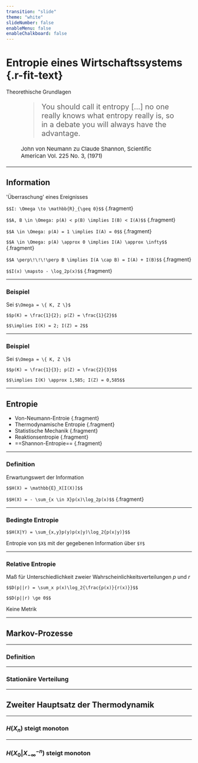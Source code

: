 ```yaml
---
transition: "slide"
theme: "white"
slideNumber: false
enableMenu: false
enableChalkboard: false
---
```


<script src="https://cdn.jsdelivr.net/npm/reveal.js-mermaid-plugin@1.0.0/plugin/mermaid/mermaid.js"></script>

# Entropie eines Wirtschaftssystems {.r-fit-text}

Theorethische Grundlagen

<figure style="font-size: 20px">
  <blockquote>
    <p>
      You should call it entropy [...] no one really knows what entropy really is, so in a debate you will always have the advantage.
    </p>
  </blockquote>
  <figcaption style="font-size: 15px">
    John von Neumann zu Claude Shannon, Scientific American Vol. 225 No. 3, (1971)</i>
  </figcaption>
</figure>


---

## Information


'Überraschung' eines Ereignisses

`$$I: \Omega \to \mathbb{R}_{\geq 0}$$` {.fragment}

`$$A, B \in \Omega: p(A) < p(B) \implies I(B) < I(A)$$` {.fragment}

`$$A \in \Omega: p(A) = 1 \implies I(A) = 0$$` {.fragment}

`$$A \in \Omega: p(A) \approx 0 \implies I(A) \approx \infty$$` {.fragment}

`$$A \perp\!\!\!\perp B \implies I(A \cap B) = I(A) + I(B)$$` {.fragment}

`$$I(x) \mapsto - \log_2p(x)$$` {.fragment}

---

### Beispiel

Sei `$\Omega = \{ K, Z \}$`

`$$p(K) = \frac{1}{2}; p(Z) = \frac{1}{2}$$`

`$$\implies I(K) = 2; I(Z) = 2$$`

---

### Beispiel

Sei `$\Omega = \{ K, Z \}$`

`$$p(K) = \frac{1}{3}; p(Z) = \frac{2}{3}$$`

`$$\implies I(K) \approx 1,585; I(Z) = 0,585$$`

---

## Entropie

- Von-Neumann-Entroie {.fragment}
- Thermodynamische Entropie {.fragment}
- Statistische Mechanik {.fragment}
- Reaktionsentropie {.fragment}
- ==Shannon-Entropie== {.fragment}

---

### Definition

Erwartungswert der Information

`$$H(X) = \mathbb{E}_X[I(X)]$$`

`$$H(X) = - \sum_{x \in X}p(x)\log_2p(x)$$` {.fragment}

---

### Bedingte Entropie

<!-- Sei $H(X|Y) = \sum_{x,y}p(y)p(x|y)\log_2{p(x|y)}$ die bedingte Entropie von $X$
unter der Bedingung $Y$. $H(X|Y)$ ist nie größer als $H(X)$ und nur gleich, wenn
$Y$ vollkommen unabhängig von $X$ ist. Das lässt sich anschaulich so erklären,
dass zusätzliche Information ($Y$) nicht Wissen über $X$ zerstören kann, sondern
höchstens vollkommen irrelevant sein kann. -->

`$$H(X|Y) = \sum_{x,y}p(y)p(x|y)\log_2{p(x|y)}$$`

Entropie von `$X$` mit der gegebenen Information über `$Y$`

---

### Relative Entropie

Maß für Unterschiedlichkeit zweier Wahrscheinlichkeitsverteilungen $p$ und $r$

`$$D(p||r) = \sum_x p(x)\log_2{\frac{p(x)}{r(x)}}$$`

`$$D(p||r) \ge 0$$`

Keine Metrik

---

## Markov-Prozesse

---

### Definition

---

### Stationäre Verteilung

---

## Zweiter Hauptsatz der Thermodynamik

---

### $H(X_n)$ steigt monoton

---

### $H(X_0|X_{-\infty}^{-n})$ steigt monoton